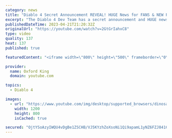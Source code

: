 ```yaml
---
category: news
title: "Diablo 4 Secret Announcement REVEAL! HUGE News for FANS & NEW Players!"
excerpt: "The Diablo 4 Dev Team has a secret announcement and HUGE news to share about Diablo 4. Don't miss this Diablo IV video ..."
publishedDateTime: 2023-04-21T21:20:32Z
originalUrl: "https://youtube.com/watch?v=2GtGrIahxC8"
type: video
quality: 137
heat: 137
published: true

featuredContent: "<iframe width=\"800\" height=\"500\" frameborder=\"0\" src=\"https://www.youtube.com/embed/2GtGrIahxC8\" allow=\"accelerometer; autoplay; encrypted-media; gyroscope; picture-in-picture\" allowfullscreen></iframe>"

provider:
  name: Oxford King
  domain: youtube.com

topics:
  - Diablo 4

images:
  - url: "https://www.youtube.com/img/desktop/supported_browsers/dinosaur.png"
    width: 1200
    height: 800
    isCached: true

secured: "OjtYSoAzyIWQU4vDgBe1ZSCHB/VJ5KYzhZoXsoNi1Qi9apamL1yNZ6FZJ841C/T3oDRT4dmzCKYk2nayCj7QQWHugNDxv5cTRceAzIFRp2WpWdQbgfRlpWrGJ7N2PGc2/2cP/gJH8pZDBwp7Xyc8XAQgl4TV+JqPzyXZA9JOrG7CYcpZZsQ6cHAF8KI2iWWgULLSDc4vK2xmZwT4ZxJTY4rrjkIR2q5oGMKVsP7SrBEsz6id3H+TJmJOOUkweHGUtRivLIVBR6pzLUSvzptgkYbMlR24eGHCz8u2SuZddWwEpHTrabhaYMBSYTvy/CMVybWWRWRZDtWVTXbAAHVHDKAQu/96k5A6a7x7lGO5iGLSv+S+ExueJfZnVuQHVEmCSLahCFdoFRC1n9WKLmVApw==;1f6J3Gl80sU9RLrC7XizjA=="
---
```


